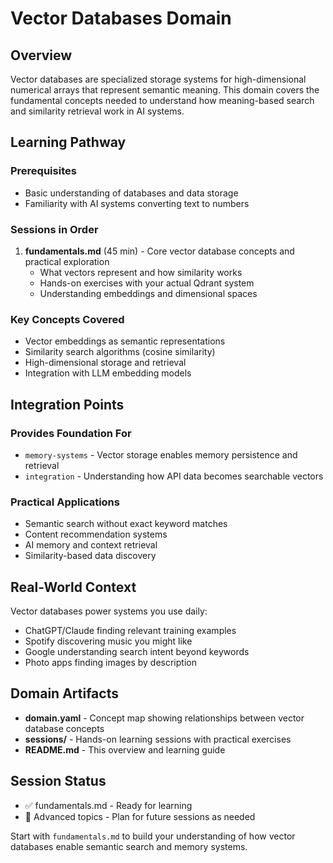 # Vector Databases Domain

## Overview

Vector databases are specialized storage systems for high-dimensional numerical arrays that represent semantic meaning. This domain covers the fundamental concepts needed to understand how meaning-based search and similarity retrieval work in AI systems.

## Learning Pathway

### Prerequisites
- Basic understanding of databases and data storage
- Familiarity with AI systems converting text to numbers

### Sessions in Order
1. **fundamentals.md** (45 min) - Core vector database concepts and practical exploration
   - What vectors represent and how similarity works
   - Hands-on exercises with your actual Qdrant system
   - Understanding embeddings and dimensional spaces

### Key Concepts Covered
- Vector embeddings as semantic representations
- Similarity search algorithms (cosine similarity)
- High-dimensional storage and retrieval
- Integration with LLM embedding models

## Integration Points

### **Provides Foundation For**
- `memory-systems` - Vector storage enables memory persistence and retrieval
- `integration` - Understanding how API data becomes searchable vectors

### **Practical Applications**
- Semantic search without exact keyword matches
- Content recommendation systems
- AI memory and context retrieval
- Similarity-based data discovery

## Real-World Context

Vector databases power systems you use daily:
- ChatGPT/Claude finding relevant training examples
- Spotify discovering music you might like
- Google understanding search intent beyond keywords
- Photo apps finding images by description

## Domain Artifacts

- **domain.yaml** - Concept map showing relationships between vector database concepts
- **sessions/** - Hands-on learning sessions with practical exercises
- **README.md** - This overview and learning guide

## Session Status

- ✅ fundamentals.md - Ready for learning
- 🔄 Advanced topics - Plan for future sessions as needed

Start with `fundamentals.md` to build your understanding of how vector databases enable semantic search and memory systems.